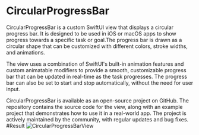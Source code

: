 # CircularProgressBar
CircularProgressBar is a custom SwiftUI view that displays a circular progress bar. It is designed to be used in iOS or macOS apps to show progress towards a specific task or goal.The progress bar is drawn as a circular shape that can be customized with different colors, stroke widths, and animations.

The view uses a combination of SwiftUI's built-in animation features and custom animatable modifiers to provide a smooth, customizable progress bar that can be updated in real-time as the task progresses. The progress bar can also be set to start and stop automatically, without the need for user input.

CircularProgressBar is available as an open-source project on GitHub. The repository contains the source code for the view, along with an example project that demonstrates how to use it in a real-world app. The project is actively maintained by the community, with regular updates and bug fixes.
#Result
![CircularProgressBarView](https://user-images.githubusercontent.com/75169782/231679448-3712444e-2d4a-4b63-a274-1b3b85663f52.gif)
